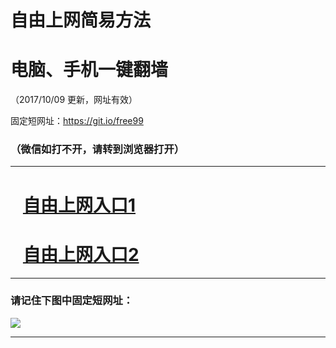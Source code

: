 ﻿# 自由上网简易方法

# 电脑、手机一键翻墙

（2017/10/09 更新，网址有效）

固定短网址：https://git.io/free99

### （微信如打不开，请转到浏览器打开）


***





# &nbsp;&nbsp; <a href="http://ft610727056.fwq-tz-1001.info/fwqtz01.html?t=1009001491 " target="_blank">自由上网入口1</a>
# &nbsp;&nbsp; <a href="http://ft77634310.fwq-tz-1002.info/fwqtz02.html?t=10090017169 " target="_blank">自由上网入口2</a>
***

### 请记住下图中固定短网址：

<img src="https://s3-us-west-2.amazonaws.com/fwq-1001/yjfq-20170905okok.png" /> 


***

